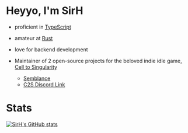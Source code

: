 # Heyyo, I'm SirH

- proficient in [TypeScript](https://www.typescriptlang.org/)

- amateur at [Rust](https://www.rust-lang.org/)

- love for backend development

- Maintainer of 2 open-source projects for the beloved indie idle game, [Cell to Singularity](https://celltosingularity.com/)
  - [Semblance](https://github.com/OfficialSirH/Semblance-bot)
  - [C2S Discord Link](https://github.com/OfficialSirH/C2S-Discord-Link)

# Stats

[![SirH's GitHub stats](https://github-readme-stats.vercel.app/api?username=OfficialSirH&theme=tokyonight)](https://github.com/OfficialSirH/github-readme-stats)
